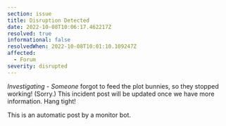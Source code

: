 ```yaml
---
section: issue
title: Disruption Detected
date: 2022-10-08T10:06:17.462217Z
resolved: true
informational: false
resolvedWhen: 2022-10-08T10:01:10.109247Z
affected:
  - Forum
severity: disrupted
---
```

*Investigating* - _Someone_ forgot to feed the plot bunnies, so they stopped working! (Sorry.) This incident post will be updated once we have more information. Hang tight!

This is an automatic post by a monitor bot.
        